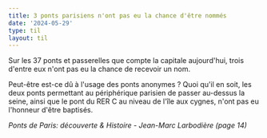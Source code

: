 ```yaml
---
title: 3 ponts parisiens n'ont pas eu la chance d'être nommés
date: '2024-05-29'
type: til
layout: til
---
```

Sur les 37 ponts et passerelles que compte la capitale aujourd'hui, trois d'entre eux n'ont pas eu la chance de recevoir un nom.

Peut-être est-ce dû à l'usage des ponts anonymes ?
Quoi qu'il en soit, les deux ponts permettant au périphérique parisien de passer au-dessus la seine, ainsi que le pont du RER C au niveau de l'île aux cygnes, n'ont pas eu l'honneur d'être baptisés.



*Ponts de Paris: découverte & Histoire - Jean-Marc Larbodière (page 14)*